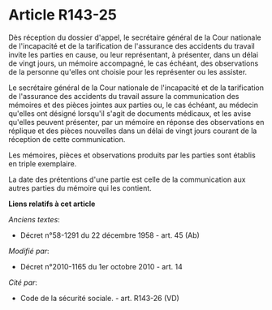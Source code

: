 # Article R143-25

Dès réception du dossier d'appel, le secrétaire général de la Cour nationale de l'incapacité et de la tarification de
l'assurance des accidents du travail invite les parties en cause, ou leur représentant, à présenter, dans un délai de vingt
jours, un mémoire accompagné, le cas échéant, des observations de la personne qu'elles ont choisie pour les représenter ou
les assister.

Le secrétaire général de la Cour nationale de l'incapacité et de la tarification de l'assurance des accidents du travail
assure la communication des mémoires et des pièces jointes aux parties ou, le cas échéant, au médecin qu'elles ont désigné
lorsqu'il s'agit de documents médicaux, et les avise qu'elles peuvent présenter, par un mémoire en réponse des observations
en réplique et des pièces nouvelles dans un délai de vingt jours courant de la réception de cette communication.

Les mémoires, pièces et observations produits par les parties sont établis en triple exemplaire.

La date des prétentions d'une partie est celle de la communication aux autres parties du mémoire qui les contient.

**Liens relatifs à cet article**

_Anciens textes_:

  - Décret n°58-1291 du 22 décembre 1958 - art. 45 (Ab)

_Modifié par_:

  - Décret n°2010-1165 du 1er octobre 2010 - art. 14

_Cité par_:

  - Code de la sécurité sociale. - art. R143-26 (VD)
